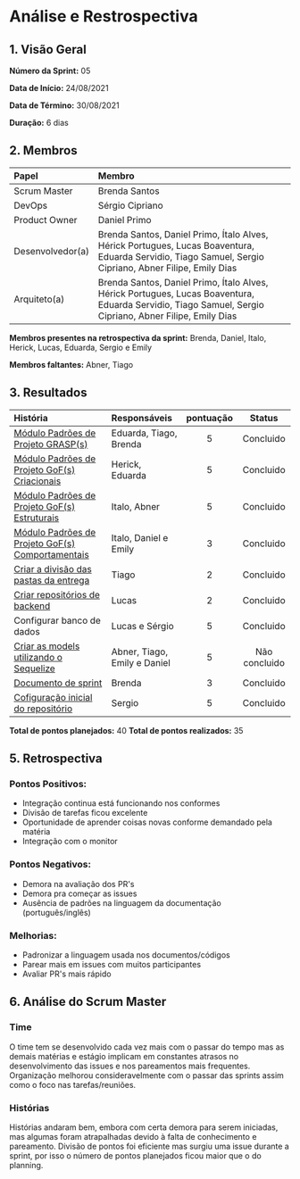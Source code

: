 # Análise e Restrospectiva

## 1. Visão Geral

**Número da Sprint:** 05   

**Data de Início:** 24/08/2021  

**Data de Término:** 30/08/2021   

**Duração:** 6 dias       

## 2. Membros
|      Papel       |          Membro            |
| :--------------  | :-----------------------   |
|    Scrum Master  |       Brenda Santos        |
|      DevOps      |      Sérgio Cipriano       |
|   Product Owner  |       Daniel Primo         |
| Desenvolvedor(a) |Brenda Santos, Daniel Primo, Ítalo Alves, Hérick Portugues, Lucas Boaventura, Eduarda Servidio, Tiago Samuel, Sergio Cipriano, Abner Filipe, Emily Dias |
|   Arquiteto(a)   |Brenda Santos, Daniel Primo, Ítalo Alves, Hérick Portugues, Lucas Boaventura, Eduarda Servidio, Tiago Samuel, Sergio Cipriano, Abner Filipe, Emily Dias| 

**Membros presentes na retrospectiva da sprint:**  Brenda, Daniel, Italo, Herick, Lucas, Eduarda, Sergio e Emily

**Membros faltantes:** Abner, Tiago

## 3. Resultados
|  História  | Responsáveis  | pontuação | Status |
| :--------  | :-----------  | :-------: | :----: |
| [Módulo Padrões de Projeto GRASP(s)](https://github.com/UnBArqDsw2021-1/2021.1_G02_TaNaMesa_docs/issues/99)| Eduarda, Tiago, Brenda | 5 | Concluido |
| [Módulo Padrões de Projeto GoF(s) Criacionais](https://github.com/UnBArqDsw2021-1/2021.1_G02_TaNaMesa_docs/issues/101)| Herick, Eduarda | 5 | Concluido |
| [Módulo Padrões de Projeto GoF(s) Estruturais](https://github.com/UnBArqDsw2021-1/2021.1_G02_TaNaMesa_docs/issues/104)| Italo, Abner | 5 | Concluido |
| [Módulo Padrões de Projeto GoF(s) Comportamentais](https://github.com/UnBArqDsw2021-1/2021.1_G02_TaNaMesa_docs/issues/100)|Italo, Daniel e Emily | 3 | Concluido |
| [Criar a divisão das pastas da entrega](https://github.com/UnBArqDsw2021-1/2021.1_G02_TaNaMesa_docs/issues/96)| Tiago | 2 | Concluido | 
| [Criar repositórios de backend](https://github.com/UnBArqDsw2021-1/2021.1_G02_TaNaMesa_Order_Service/issues/1) | Lucas | 2 | Concluido |
| Configurar banco de dados | Lucas e Sérgio | 5 | Concluido |
| [Criar as models utilizando o Sequelize](https://github.com/UnBArqDsw2021-1/2021.1_G02_TaNaMesa_docs/issues/98)| Abner, Tiago, Emily e Daniel | 5 | Não concluido |
| [Documento de sprint](https://github.com/UnBArqDsw2021-1/2021.1_G02_TaNaMesa_docs/issues/95) | Brenda | 3 | Concluido |
| [Cofiguração inicial do repositório](https://github.com/UnBArqDsw2021-1/2021.1_G02_TaNaMesa_Frontend/issues/1) | Sergio | 5 | Concluido |

**Total de pontos planejados:** 40
**Total de pontos realizados:** 35

## 5. Retrospectiva

### Pontos Positivos:
* Integração continua está funcionando nos conformes
* Divisão de tarefas ficou excelente
* Oportunidade de aprender coisas novas conforme demandado pela matéria
* Integração com o monitor

### Pontos Negativos:
* Demora na avaliação dos PR's
* Demora pra começar as issues
* Ausência de padrões na linguagem da documentação (português/inglês)

### Melhorias:
* Padronizar a linguagem usada nos documentos/códigos
* Parear mais em issues com muitos participantes
* Avaliar PR's mais rápido 

## 6. Análise do Scrum Master
### Time
O time tem se desenvolvido cada vez mais com o passar do tempo mas as demais matérias e estágio implicam em constantes atrasos no desenvolvimento das issues e nos pareamentos mais frequentes. Organização melhorou consideravelmente com o passar das sprints assim como o foco nas tarefas/reuniões.

### Histórias
Histórias andaram bem, embora com certa demora para serem iniciadas, mas algumas foram atrapalhadas devido à falta de conhecimento e pareamento. Divisão de pontos foi eficiente mas surgiu uma issue durante a sprint, por isso o número de pontos planejados ficou maior que o do planning.